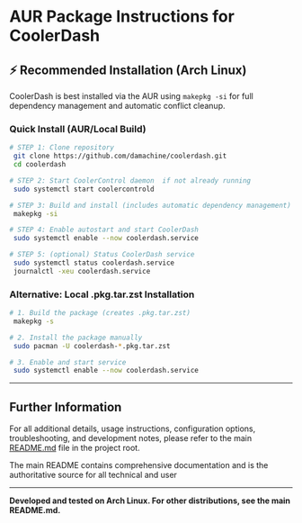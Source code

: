 # AUR Package Instructions for CoolerDash

## ⚡ Recommended Installation (Arch Linux)

CoolerDash is best installed via the AUR using `makepkg -si` for full dependency management and automatic conflict cleanup.

### Quick Install (AUR/Local Build)

```bash
# STEP 1: Clone repository
 git clone https://github.com/damachine/coolerdash.git
 cd coolerdash

# STEP 2: Start CoolerControl daemon  if not already running
 sudo systemctl start coolercontrold

# STEP 3: Build and install (includes automatic dependency management)
 makepkg -si

# STEP 4: Enable autostart and start CoolerDash
 sudo systemctl enable --now coolerdash.service

# STEP 5: (optional) Status CoolerDash service
 sudo systemctl status coolerdash.service
 journalctl -xeu coolerdash.service
```

### Alternative: Local .pkg.tar.zst Installation

```bash
# 1. Build the package (creates .pkg.tar.zst)
 makepkg -s

# 2. Install the package manually
 sudo pacman -U coolerdash-*.pkg.tar.zst

# 3. Enable and start service
 sudo systemctl enable --now coolerdash.service
```

---

## Further Information

For all additional details, usage instructions, configuration options, troubleshooting, and development notes, please refer to the main [README.md](README.md) file in the project root.

The main README contains comprehensive documentation and is the authoritative source for all technical and user

---

**Developed and tested on Arch Linux. For other distributions, see the main README.md.**
